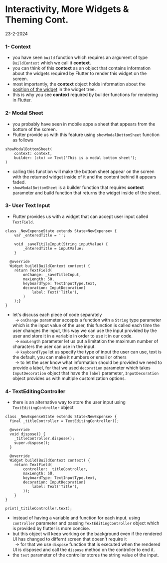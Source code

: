 # Interactivity, More Widgets & Theming Cont.
23-2-2024

### 1- Context
* you have seen `build` function which requires an argument of type `BuildContext` which we call it **context**.
* you can think of this **context** as an object that contains information about the widgets required by Flutter to render this widget on the screen.
* most importantly, the **context** object holds information about the <u>position of the widget</u> in the widget tree.
* this is why you see **context** required by builder functions for rendering in Flutter.

### 2- Modal Sheet
* you probably have seen in mobile apps a sheet that appears from the bottom of the screen.
* Flutter provide us with this feature using `showModalBottomSheet` function as follows
```
showModalBottomSheet(
    context: context,
    builder: (ctx) => Text('This is a modal bottom sheet');
)
```
* calling this function will make the bottom sheet appear on the screen with the returned widget inside of it and the content behind it appears faded.
* `showModalBottomSheet` is a builder function that requires **context** parameter and build function that returns the widget inside of the sheet.

### 3- User Text Input
* Flutter provides us with a widget that can accept user input called `TextField`.
```
class _NewExpenseState extends State<NewExpense> {
    var _enteredTitle = '';

    void _saveTitileInput(String inputValue) {
        _enteredTitle = inputValue;
    }

  @override
  Widget build(BuildContext context) {
    return TextField(
        onChange: _saveTitleInput,
        maxLength: 50,
        keyboardType: TextInputType.text,
        decoration: InputDecoration(
            label: Text('Title'),
        )
    );}
}
```
* let's discuss each piece of code separately<br>
&nbsp; -> `onChange` parameter accepts a function with a `String` type parameter which is the input value of the user, this function is called each time the user changes the input, this way we can use the input provided by the user and store it in a variable in order to use it in our code.<br>
&nbsp; -> `maxLength` parameter let us put a limitation the maximum number of characters the user can use in the input.<br>
&nbsp; -> `keyboardType` let us specify the type of input the user can use, text is the default, you can make it numbers or email or others<br>
&nbsp; -> to let the user know what information should be provided we need to provide a label, for that we used `decoration` parameter which takes `InputDecoration` object that have the `label` parameter, `InputDecoration` object provides us with multiple customization options.

### 4- TextEditingController
* there is an alternative way to store the user input using `TextEditingController` object
```
class _NewExpenseState extends State<NewExpense> {
  final _titleController = TextEditingController();

  @override
  void dispose() {
    _titleController.dispose();
    super.dispose();
  }

  @override
  Widget build(BuildContext context) {
    return TextField(
        controller: _titleController,
        maxLength: 50,
        keyboardType: TextInputType.text,
        decoration: InputDecoration(
            label: Text('Title'),
        ));
    }
}

print(_titileController.text);
```
* instead of having a variable and function for each input, using `controller` parameter and passing `TextEditingController` object which is provided by flutter is more concise.
* but this object will keep working on the background even if the rendered UI has changed to differnt screen that doesn't require it<br>
&nbsp; -> for that we use `dispose` function that is executed when the rendered UI is disposed and call the `dispose` method on the controller to end it.
* the `text` parameter of the controller stores the string value of the input.
